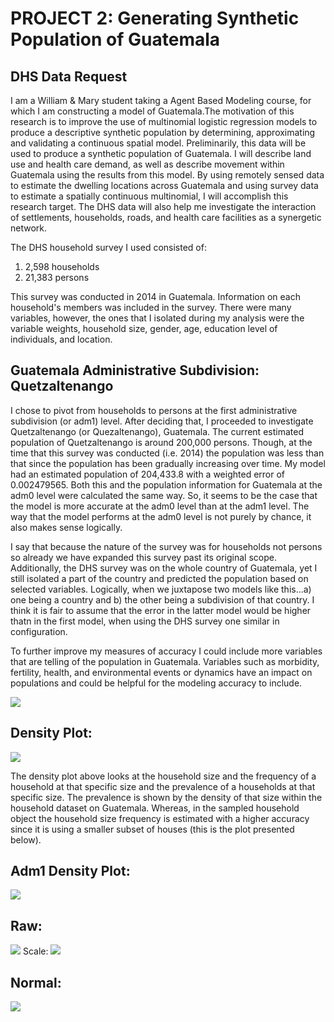 # PROJECT 2: Generating Synthetic Population of Guatemala

## DHS Data Request
I am a William & Mary student taking a Agent Based Modeling course, for which I am constructing a model of Guatemala.The motivation of this research is to improve the use of multinomial logistic regression models to produce a descriptive synthetic population by determining, approximating and validating a continuous spatial model. Preliminarily, this data will be used to produce a synthetic population of Guatemala. I will describe land use and health care demand, as well as describe movement within Guatemala using the results from this model. By using remotely sensed data to estimate the dwelling locations across Guatemala and using survey data to estimate a spatially continuous multinomial, I will accomplish this research target. The DHS data will also help me investigate the interaction of settlements, households, roads, and health care facilities as a synergetic network. 

The DHS household survey I used consisted of: 
  1) 2,598 households 
  2) 21,383 persons
  
This survey was conducted in 2014 in Guatemala. Information on each household's members was included in the survey. There were many variables, however, the ones that I isolated during my analysis were the variable weights, household size, gender, age, education level of individuals, and location. 
## Guatemala Administrative Subdivision: Quetzaltenango
I chose to pivot from households to persons at the first administrative subdivision (or adm1) level. After deciding that, I proceeded to investigate Quetzaltenango (or Quezaltenango), Guatemala. The current estimated population of Quetzaltenango is around 200,000 persons. Though, at the time that this survey was conducted (i.e. 2014) the population was less than that since the population has been gradually increasing over time. My model had an estimated population of 204,433.8 with a weighted error of 0.002479565. Both this and the population information for Guatemala at the adm0 level were calculated the same way. So, it seems to be the case that the model is more accurate at the adm0 level than at the adm1 level. The way that the model performs at the adm0 level is not purely by chance, it also makes sense logically.  

I say that because the nature of the survey was for households not persons so already we have expanded this survey past its original scope. Additionally, the DHS survey was on the whole country of Guatemala, yet I still isolated a part of the country and predicted the population based on selected variables. Logically, when we juxtapose two models like this...a) one being a country and b) the other being a subdivision of that country. I think it is fair to assume that the error in the latter model would be higher thatn in the first model, when using the DHS survey one similar in configuration. 

To further improve my measures of accuracy I could include more variables that are telling of the population in Guatemala. Variables such as morbidity, fertility, health, and environmental events or dynamics have an impact on populations and could be helpful for the modeling accuracy to include. 

![](quezaltenango.png)

## Density Plot:
![](hhs_density.png)

The density plot above looks at the household size and the frequency of a household at that specific size and the prevalence of a households at that specific size. The prevalence is shown by the density of that size within the household dataset on Guatemala. Whereas, in the sampled household object the household size frequency is estimated with a higher accuracy since it is using a smaller subset of houses (this is the plot presented below). 
## Adm1 Density Plot: 
![](adm1_density.png)

## Raw:
![](raw.png)
Scale:
![](scale.png)
## Normal:
![](normal.png)
